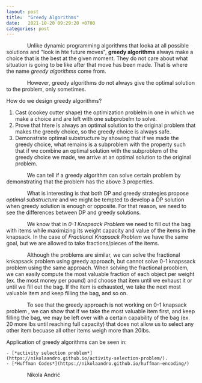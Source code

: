 ```yaml
---
layout: post
title:  "Greedy Algorithms"
date:   2021-10-20 09:29:20 +0700
categories: post
---
```

 
 &nbsp;&nbsp;&nbsp;&nbsp;&nbsp;&nbsp;&nbsp;&nbsp;&nbsp;&nbsp;&nbsp;&nbsp;&nbsp;
 Unlike dynamic programming algorithms that looka at all possible solutions and "look in hte future moves", **greedy algorithms** always make a choice that is the best at the given moment. 
 They do not care about what situation is going to be like after that move has been made. That is where the name *greedy algorithms* come from.
 
 &nbsp;&nbsp;&nbsp;&nbsp;&nbsp;&nbsp;&nbsp;&nbsp;&nbsp;&nbsp;&nbsp;&nbsp;&nbsp;
 However, greedy algorithms do not always give the optimal solution to the problem, only sometimes.
 
 How do we design greedy algorithms?
 
 1. Cast (cookey cutter shape) the optimization problelm in one in which we make a choice and  are left with one subprobelm to solve.
 2. Prove that htere is always an optimal solution to the original problem that makes the greedy choice, so the greedy choice is always safe.
 3. Demonstrate optimal substructure by showing that if we made the greedy choice, what remains is a subproblem with the property such that if 
 we combine an optimal solution with the subproblem of the greedy choice we made, we arrive at an optimal solution to the original problem.
  
 &nbsp;&nbsp;&nbsp;&nbsp;&nbsp;&nbsp;&nbsp;&nbsp;&nbsp;&nbsp;&nbsp;&nbsp;&nbsp;
 We can tell if a greedy algorithm can solve certain problem by demonstrating that the problem has the above 3 properties.
 
 &nbsp;&nbsp;&nbsp;&nbsp;&nbsp;&nbsp;&nbsp;&nbsp;&nbsp;&nbsp;&nbsp;&nbsp;&nbsp;
 What is interesting is that both DP and greedy strategies propose *optimal substructure* and we might be tempted to develop a DP solution when greedy solution is enough or opposite. For that reason, we need to see the differences between DP and greedy solutions. 
 
 &nbsp;&nbsp;&nbsp;&nbsp;&nbsp;&nbsp;&nbsp;&nbsp;&nbsp;&nbsp;&nbsp;&nbsp;&nbsp;
 We know that in *0-1 Knapsack Problem* we need to fill out the bag with items while maximizing its weight capacity and value of the items in the knapsack. In the case of *Fractional Knapsack Problem* we have the same goal, but we are allowed to take fractions/pieces of the items.
 
 &nbsp;&nbsp;&nbsp;&nbsp;&nbsp;&nbsp;&nbsp;&nbsp;&nbsp;&nbsp;&nbsp;&nbsp;&nbsp;
 Although the problems are similar, we can solve the fractional knkapsack problem using greedy approach, but cannot solve 0-1 knapssack problem using the same approach.  When solving the fractional prooblem, we can easily compute the most valuable fraction of each object per weight (ex. the most money per pound) and choose that item until we exhaust it or until we fill out the bag. If the item is exhausted, we take the next most valuable item and keep filling the bag, and so on. 
 
 &nbsp;&nbsp;&nbsp;&nbsp;&nbsp;&nbsp;&nbsp;&nbsp;&nbsp;&nbsp;&nbsp;&nbsp;&nbsp;
 To see that the greedy approach is not working on  0-1 knapsack problem , we can show that if we take the most valuable item first, and keep filling the bag, we may be left over with a certain capability of the bag (ex. 20 more lbs until reaching full capacity) that does not allow us to select any other item becuase all other items weigh more than 20lbs.
 
 Application of greedy algorithms can be seen in:
         
    - [*activity selection problem*](https://nikolaandro.github.io/activity-selection-problem/).
    - [*Huffman Codes*](https://nikolaandro.github.io/huffman-encoding/)
    
 &nbsp;&nbsp;&nbsp;&nbsp;&nbsp;&nbsp;&nbsp;&nbsp;&nbsp;&nbsp;&nbsp;&nbsp;&nbsp;
 Nikola Andrić
 
 

 

